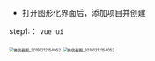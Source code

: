 * 打开图形化界面后，添加项目并创建 

step1:： ` vue ui `

<img src="F:\md\images\微信截图_20191212154052.png" alt="微信截图_20191212154052" style="zoom:50%;" />



<img src="F:\md\images\微信截图_20191212154052.png" alt="微信截图_20191212154052" style="zoom:50%;" />